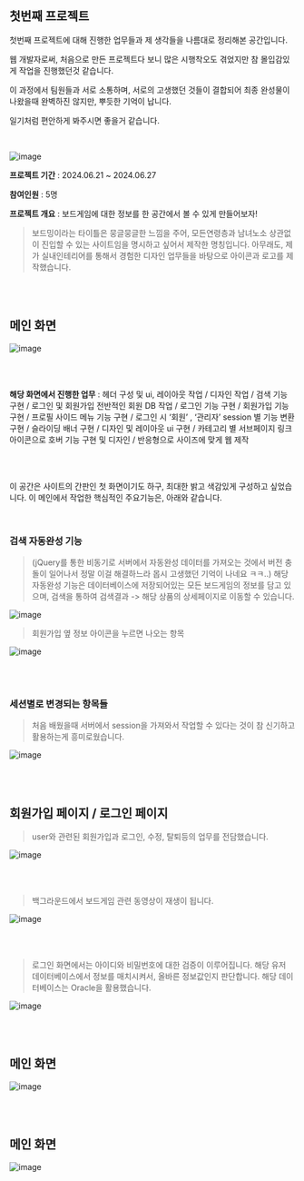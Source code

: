 ## 첫번째 프로젝트

첫번째 프로젝트에 대해 진행한 업무들과 제 생각들을 나름대로 정리해본 공간입니다.

웹 개발자로써, 처음으로 만든 프로젝트다 보니 많은 시행착오도 겪었지만 참 몰입감있게 작업을 진행했던것 같습니다.

이 과정에서 팀원들과 서로 소통하며, 서로의 고생했던 것들이 결합되어 최종 완성물이 나왔을때 완벽하진 않지만, 뿌듯한 기억이 납니다.

일기처럼 편안하게 봐주시면 좋을거 같습니다.

<br/>

![image](https://github.com/user-attachments/assets/270486cf-e687-4137-86ed-ae8fe48c428e)

**프로젝트 기간** : 2024.06.21 ~ 2024.06.27

**참여인원** : 5명

**프로젝트 개요** : 보드게임에 대한 정보를 한 공간에서 볼 수 있게 만들어보자!
<br/>

> 보드밍이라는 타이틀은 뭉글뭉글한 느낌을 주어, 모든연령층과 남녀노소 상관없이 진입할 수 있는 사이트임을 명시하고 싶어서 제작한 명칭입니다.
> 아무래도, 제가 실내인테리어를 통해서 경험한 디자인 업무들을 바탕으로 아이콘과 로고를 제작했습니다.

<br/><br/>
## 메인 화면
![image](https://github.com/user-attachments/assets/d485ebcd-0bb9-4f93-a831-6dcc7caeb2d5)

<br/><br/>

**해당 화면에서 진행한 업무** : 헤더 구성 및 ui, 레이아웃 작업 / 디자인 작업 / 검색 기능 구현 / 로그인 및 회원가입 전반적인 회원 DB 작업 / 로그인 기능 구현 / 회원가입 기능 구현 / 프로필 사이드 메뉴 기능 구현 / 로그인 시 ‘회원’ , ‘관리자’ session 별 기능 변환 구현 / 슬라이딩 배너 구현 / 디자인 및 레이아웃 ui 구현 / 카테고리 별 서브페이지 링크 아이콘으로 호버 기능 구현 및 디자인 / 반응형으로 사이즈에 맞게 웹 제작
 
<br/><br/>

이 공간은 사이트의 간판인 첫 화면이기도 하구, 최대한 밝고 색감있게 구성하고 싶었습니다. 이 메인에서 작업한 핵심적인 주요기능은, 아래와 같습니다.

<br/>

### 검색 자동완성 기능

> (jQuery를 통한 비동기로 서버에서 자동완성 데이터를 가져오는 것에서 버전 충돌이 일어나서 정말 이걸 해결하느라 몹시 고생했던 기억이 나네요 ㅋㅋ..)
> 해당 자동완성 기능은 데이터베이스에 저장되어있는 모든 보드게임의 정보를 담고 있으며, 검색을 통하여 검색결과 -> 해당 상품의 상세페이지로 이동할 수 있습니다.

![image](https://github.com/user-attachments/assets/c032f577-6fb1-492f-885d-329542fd4cae)

> 회원가입 옆 정보 아이콘을 누르면 나오는 항목

![image](https://github.com/user-attachments/assets/06cb8cd4-a6bc-4d79-adaf-8aacb78dd610)


<br/><br/>

### 세션별로 변경되는 항목들

> 처음 배웠을때 서버에서 session을 가져와서 작업할 수 있다는 것이 참 신기하고 활용하는게 흥미로웠습니다.

![image](https://github.com/user-attachments/assets/77f72908-807f-4566-aa30-bfd21157d5df)

<br/><br/>

## 회원가입 페이지 / 로그인 페이지

> user와 관련된 회원가입과 로그인, 수정, 탈퇴등의 업무를 전담했습니다.

![image](https://github.com/user-attachments/assets/4775f3ff-84d7-48ff-9b86-c2da1643af35)

<br/><br/>

> 백그라운드에서 보드게임 관련 동영상이 재생이 됩니다.

![image](https://github.com/user-attachments/assets/503597b7-a3b1-44ce-a53d-1dcbc33dd6af)

<br/><br/>

> 로그인 화면에서는 아이디와 비밀번호에 대한 검증이 이루어집니다. 해당 유저 데이터베이스에서 정보를 매치시켜서, 올바른 정보값인지 판단합니다. 해당 데이터베이스는 Oracle을 활용했습니다.

![image](https://github.com/user-attachments/assets/a08a6398-87cb-45ed-b444-b1fea3f1970e)





<br/><br/>

## 메인 화면
![image](https://github.com/user-attachments/assets/d485ebcd-0bb9-4f93-a831-6dcc7caeb2d5)

<br/><br/>

## 메인 화면
![image](https://github.com/user-attachments/assets/d485ebcd-0bb9-4f93-a831-6dcc7caeb2d5)
